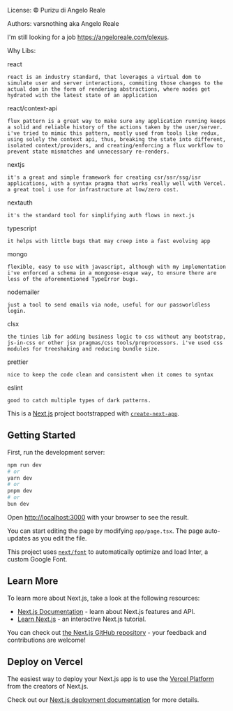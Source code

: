 License: © Purizu di Angelo Reale

Authors: varsnothing aka Angelo Reale

I'm still looking for a job https://angeloreale.com/plexus.

Why Libs:

react

```
react is an industry standard, that leverages a virtual dom to simulate user and server interactions, commiting those changes to the actual dom in the form of rendering abstractions, where nodes get hydrated with the latest state of an application
```

react/context-api

```
flux pattern is a great way to make sure any application running keeps a solid and reliable history of the actions taken by the user/server. i've tried to mimic this pattern, mostly used from tools like redux, using solely the context api, thus, breaking the state into different, isolated context/providers, and creating/enforcing a flux workflow to prevent state mismatches and unnecessary re-renders.
```

nextjs

```
it's a great and simple framework for creating csr/ssr/ssg/isr applications, with a syntax pragma that works really well with Vercel. a great tool i use for infrastructure at low/zero cost.
```

nextauth

```
it's the standard tool for simplifying auth flows in next.js
```

typescript

```
it helps with little bugs that may creep into a fast evolving app
```

mongo

```
flexible, easy to use with javascript, although with my implementation i've enforced a schema in a mongoose-esque way, to ensure there are less of the aforementioned TypeError bugs.
```

nodemailer

```
just a tool to send emails via node, useful for our passworldless login.
```

clsx

```
the tinies lib for adding business logic to css without any bootstrap, js-in-css or other jsx pragmas/css tools/preprocessors. i've used css modules for treeshaking and reducing bundle size.
```

prettier

```
nice to keep the code clean and consistent when it comes to syntax
```

eslint

```
good to catch multiple types of dark patterns.
```

This is a [Next.js](https://nextjs.org/) project bootstrapped with [`create-next-app`](https://github.com/vercel/next.js/tree/canary/packages/create-next-app).

## Getting Started

First, run the development server:

```bash
npm run dev
# or
yarn dev
# or
pnpm dev
# or
bun dev
```

Open [http://localhost:3000](http://localhost:3000) with your browser to see the result.

You can start editing the page by modifying `app/page.tsx`. The page auto-updates as you edit the file.

This project uses [`next/font`](https://nextjs.org/docs/basic-features/font-optimization) to automatically optimize and load Inter, a custom Google Font.

## Learn More

To learn more about Next.js, take a look at the following resources:

- [Next.js Documentation](https://nextjs.org/docs) - learn about Next.js features and API.
- [Learn Next.js](https://nextjs.org/learn) - an interactive Next.js tutorial.

You can check out [the Next.js GitHub repository](https://github.com/vercel/next.js/) - your feedback and contributions are welcome!

## Deploy on Vercel

The easiest way to deploy your Next.js app is to use the [Vercel Platform](https://vercel.com/new?utm_medium=default-template&filter=next.js&utm_source=create-next-app&utm_campaign=create-next-app-readme) from the creators of Next.js.

Check out our [Next.js deployment documentation](https://nextjs.org/docs/deployment) for more details.
